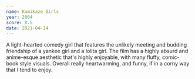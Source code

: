 ```yaml
---
name: Kamikaze Girls
year: 2004
score: 8.5
date: 2021-04-14
---
```

A light-hearted comedy girl that features the unlikely meeting and budding friendship of a yankee girl and a lolita girl. The film has a highly absurd and anime-esque aesthetic that's highly enjoyable, with many fluffy, comic-book style visuals. Overall really heartwarming, and funny, if in a corny way that I tend to enjoy.
